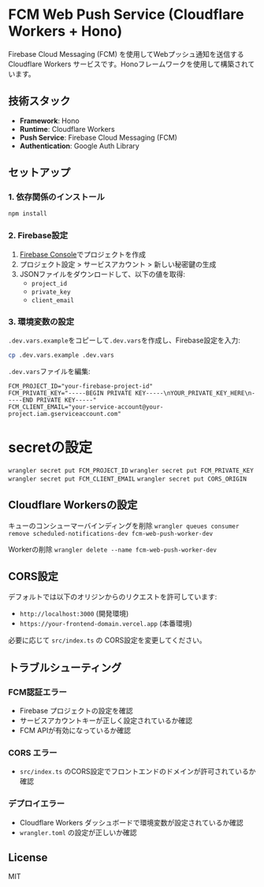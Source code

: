 # FCM Web Push Service (Cloudflare Workers + Hono)

Firebase Cloud Messaging (FCM) を使用してWebプッシュ通知を送信するCloudflare Workers サービスです。Honoフレームワークを使用して構築されています。

## 技術スタック

- **Framework**: Hono
- **Runtime**: Cloudflare Workers
- **Push Service**: Firebase Cloud Messaging (FCM)
- **Authentication**: Google Auth Library

## セットアップ

### 1. 依存関係のインストール

```bash
npm install
```

### 2. Firebase設定

1. [Firebase Console](https://console.firebase.google.com/)でプロジェクトを作成
2. プロジェクト設定 > サービスアカウント > 新しい秘密鍵の生成
3. JSONファイルをダウンロードして、以下の値を取得:
   - `project_id`
   - `private_key`
   - `client_email`

### 3. 環境変数の設定

`.dev.vars.example`をコピーして`.dev.vars`を作成し、Firebase設定を入力:

```bash
cp .dev.vars.example .dev.vars
```

`.dev.vars`ファイルを編集:

```
FCM_PROJECT_ID="your-firebase-project-id"
FCM_PRIVATE_KEY="-----BEGIN PRIVATE KEY-----\nYOUR_PRIVATE_KEY_HERE\n-----END PRIVATE KEY-----"
FCM_CLIENT_EMAIL="your-service-account@your-project.iam.gserviceaccount.com"
```

# secretの設定
`wrangler secret put FCM_PROJECT_ID`
`wrangler secret put FCM_PRIVATE_KEY`
`wrangler secret put FCM_CLIENT_EMAIL`
`wrangler secret put CORS_ORIGIN`

## Cloudflare Workersの設定


キューのコンシューマーバインディングを削除
`wrangler queues consumer remove scheduled-notifications-dev fcm-web-push-worker-dev`

Workerの削除
`wrangler delete --name fcm-web-push-worker-dev`



## CORS設定

デフォルトでは以下のオリジンからのリクエストを許可しています:

- `http://localhost:3000` (開発環境)
- `https://your-frontend-domain.vercel.app` (本番環境)

必要に応じて `src/index.ts` の CORS設定を変更してください。

## トラブルシューティング

### FCM認証エラー

- Firebase プロジェクトの設定を確認
- サービスアカウントキーが正しく設定されているか確認
- FCM APIが有効になっているか確認

### CORS エラー

- `src/index.ts` のCORS設定でフロントエンドのドメインが許可されているか確認

### デプロイエラー

- Cloudflare Workers ダッシュボードで環境変数が設定されているか確認
- `wrangler.toml` の設定が正しいか確認

## License

MIT 